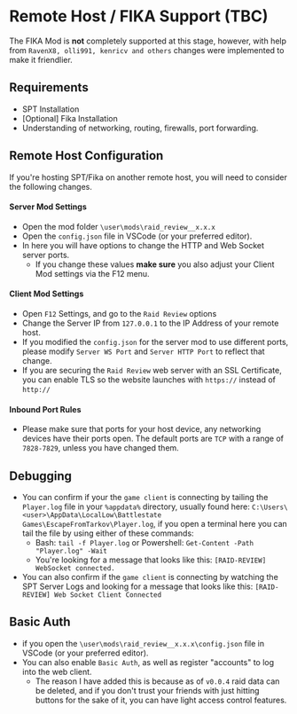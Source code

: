 # Remote Host / FIKA Support (TBC)

The FIKA Mod is **not** completely supported at this stage, however, with help from `RavenX8, olli991, kenricv and others` changes were implemented to make it friendlier.

## Requirements

- SPT Installation
- [Optional] Fika Installation
- Understanding of networking, routing, firewalls, port forwarding.
## Remote Host Configuration

If you're hosting SPT/Fika on another remote host, you will need to consider the following changes.

#### Server Mod Settings

- Open the mod folder `\user\mods\raid_review__x.x.x`
- Open the `config.json` file in VSCode (or your preferred editor).
- In here you will have options to change the HTTP and Web Socket server ports.
  - If you change these values **make sure** you also adjust your Client Mod settings via the F12 menu.

#### Client Mod Settings

- Open `F12` Settings, and go to the `Raid Review` options
- Change the Server IP from `127.0.0.1` to the IP Address of your remote host.
- If you modified the `config.json` for the server mod to use different ports, please modify `Server WS Port` and `Server HTTP Port` to reflect that change.
- If you are securing the `Raid Review` web server with an SSL Certificate, you can enable TLS so the website launches with `https://` instead of `http://`

#### Inbound Port Rules

- Please make sure that ports for your host device, any networking devices have their ports open. The default ports are `TCP` with a range of `7828-7829`, unless you have changed them.


## Debugging

- You can confirm if your the `game client` is connecting by tailing the `Player.log` file in your `%appdata%` directory, usually found here: `C:\Users\<user>\AppData\LocalLow\Battlestate Games\EscapeFromTarkov\Player.log`, if you open a terminal here you can tail the file by using either of these commands:
  - Bash: `tail -f Player.log` or Powershell: `Get-Content -Path "Player.log" -Wait`
  - You're looking for a message that looks like this: `[RAID-REVIEW] WebSocket connected.`
- You can also confirm if the `game client` is connecting by watching the SPT Server Logs and looking for a message that looks like this: `[RAID-REVIEW] Web Socket Client Connected`

## Basic Auth

- if you open the `\user\mods\raid_review__x.x.x\config.json` file in VSCode (or your preferred editor).
- You can also enable `Basic Auth`, as well as register "accounts" to log into the web client. 
  - The reason I have added this is because as of `v0.0.4` raid data can be deleted, and if you don't trust your friends with just hitting buttons for the sake of it, you can have light access control features.